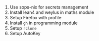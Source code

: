 1. Use sops-nix for secrets management
2. Install lean4 and weylus in maths module
3. Setup Firefox with profile
4. Install `gh` in programming module
5. Setup `rclone`
6. Setup AutoKey
